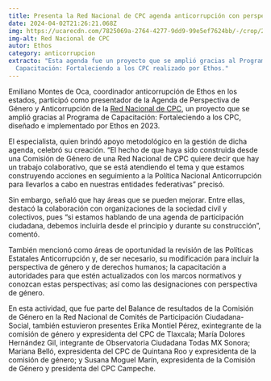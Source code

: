 ```yaml
---
title: Presenta la Red Nacional de CPC agenda anticorrupción con perspectiva de género
date: 2024-04-02T21:26:21.068Z
img: https://ucarecdn.com/7825069a-2764-4277-9dd9-99e5ef7624bb/-/crop/2015x875/18,191/-/preview/
img-alt: Red Nacional de CPC
autor: Ethos
category: anticorrupcion
extracto: "Esta agenda fue un proyecto que se amplió gracias al Programa de
  Capacitación: Fortaleciendo a los CPC realizado por Ethos."
---
```

Emiliano Montes de Oca, coordinador anticorrupción de Ethos en los estados, participó como presentador de la Agenda de Perspectiva de Género y Anticorrupción de la [Red Nacional de CPC](https://redcpcnacional.org/), un proyecto que se amplió gracias al Programa de Capacitación: Fortaleciendo a los CPC, diseñado e implementado por Ethos en 2023. 

El especialista, quien brindó apoyo metodológico en la gestión de dicha agenda, celebró su creación. “El hecho de que haya sido construida desde una Comisión de Género de una Red Nacional de CPC quiere decir que hay un trabajo colaborativo, que se está atendiendo el tema y que estamos construyendo acciones en seguimiento a la Política Nacional Anticorrupción para llevarlos a cabo en nuestras entidades federativas” precisó.

Sin embargo, señaló que hay áreas que se pueden mejorar. Entre ellas, destacó la colaboración con organizaciones de la sociedad civil y colectivos, pues “si estamos hablando de una agenda de participación ciudadana, debemos incluirla desde el principio y durante su construcción”, comentó.

También mencionó como áreas de oportunidad la revisión de las Políticas Estatales Anticorrupción y, de ser necesario, su modificación para incluir la perspectiva de género y de derechos humanos; la capacitación a autoridades para que estén actualizados con los marcos normativos y conozcan estas perspectivas; así como las designaciones con perspectiva de género.

En esta actividad, que fue parte del Balance de resultados de la Comisión de Género en la Red Nacional de Comités de Participación Ciudadana-Social, también estuvieron presentes Erika Montiel Pérez, exintegrante de la comisión de género y expresidenta del CPC de Tlaxcala; María Dolores Hernández Gil, integrante de Observatoria Ciudadana Todas MX Sonora;  Mariana Belló, expresidenta del CPC de Quintana Roo y expresidenta de la comisión de género; y Susana Moguel Marín, expresidenta de la Comisión de Género y presidenta del CPC Campeche.